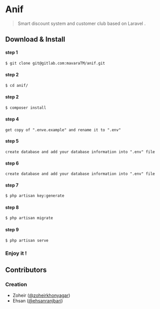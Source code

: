 # Anif
> Smart discount system and customer club based on Laravel .

## Download & Install

#### step 1
``` bash
$ git clone git@gitlab.com:mavaraTM/anif.git
```
#### step 2
``` bash
$ cd anif/
```
#### step 2
``` bash
$ composer install
```
#### step 4
```
get copy of ".enve.example" and rename it to ".env"
```
#### step 5
```
create database and add your database information into ".env" file
```
#### step 6
```
create database and add your database information into ".env" file
```
#### step 7
``` bash
$ php artisan key:generate
```
#### step 8
``` bash
$ php artisan migrate
```
#### step 9
``` bash
$ php artisan serve
```

### Enjoy it !

## Contributors
### Creation

 * Zoheir ([@zoheirkhonyagar](https://twitter.com/zoheirkhonyagar))
 * Ehsan ([@ehsanranjbari](http://edr9.com))
